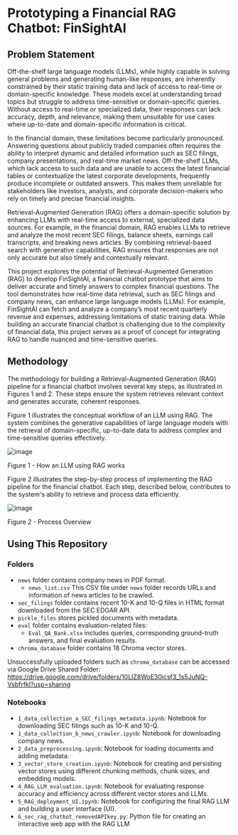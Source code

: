 # Prototyping a Financial RAG Chatbot: FinSightAI
## Problem Statement
Off-the-shelf large language models (LLMs), while highly capable in solving general problems and generating human-like responses, are inherently constrained by their static training data and lack of access to real-time or domain-specific knowledge. These models excel at understanding broad topics but struggle to address time-sensitive or domain-specific queries. Without access to real-time or specialized data, their responses can lack accuracy, depth, and relevance, making them unsuitable for use cases where up-to-date and domain-specific information is critical.

In the financial domain, these limitations become particularly pronounced. Answering questions about publicly traded companies often requires the ability to interpret dynamic and detailed information such as SEC filings, company presentations, and real-time market news. Off-the-shelf LLMs, which lack access to such data and are unable to access the latest financial tables or contextualize the latest corporate developments, frequently produce incomplete or outdated answers. This makes them unreliable for stakeholders like investors, analysts, and corporate decision-makers who rely on timely and precise financial insights.

Retrieval-Augmented Generation (RAG) offers a domain-specific solution by enhancing LLMs with real-time access to external, specialized data sources. For example, in the financial domain, RAG enables LLMs to retrieve and analyze the most recent SEC filings, balance sheets, earnings call transcripts, and breaking news articles. By combining retrieval-based search with generative capabilities, RAG ensures that responses are not only accurate but also timely and contextually relevant.

This project explores the potential of Retrieval-Augmented Generation (RAG) to develop FinSightAI, a financial chatbot prototype that aims to deliver accurate and timely answers to complex financial questions. The tool demonstrates how real-time data retrieval, such as SEC filings and company news, can enhance large language models (LLMs). For example, FinSightAI can fetch and analyze a company’s most recent quarterly revenue and expenses, addressing limitations of static training data. While building an accurate financial chatbot is challenging due to the complexity of financial data, this project serves as a proof of concept for integrating RAG to handle nuanced and time-sensitive queries.

## Methodology
The methodology for building a Retrieval-Augmented Generation (RAG) pipeline for a financial chatbot involves several key steps, as illustrated in Figures 1 and 2. These steps ensure the system retrieves relevant context and generates accurate, coherent responses.

Figure 1 illustrates the conceptual workflow of an LLM using RAG. The system combines the generative capabilities of large language models with the retrieval of domain-specific, up-to-date data to address complex and time-sensitive queries effectively.

![image](https://github.com/user-attachments/assets/0a87c2b4-191a-4cff-81f6-b92eb1c10f07)

Figure 1 - How an LLM using RAG works

Figure 2 illustrates the step-by-step process of implementing the RAG pipeline for the financial chatbot. Each step, described below, contributes to the system's ability to retrieve and process data efficiently.

![image](https://github.com/user-attachments/assets/936bae0a-b62d-4dbb-905e-039a293e4197)

Figure 2 - Process Overview

## Using This Repository
### Folders
* ```news``` folder contains company news in PDF format.
  * ```news_list.csv``` This CSV file under ```news``` folder records URLs and information of news articles to be crawled.
* ```sec_filings``` folder contains recent 10-K and 10-Q files in HTML format downloaded from the SEC EDGAR API.
* ```pickle_files``` stores pickled documents with metadata.  
* ```eval``` folder contains evaluation-related files:
  * ```Eval_QA_Bank.xlsx``` includes queries, corresponding ground-truth answers, and final evaluation results.
* ```chroma_database``` folder contains 18 Chroma vector stores.

Unsuccessfully uploaded folders such as ```chroma_database``` can be accessed via Google Drive Shared Folder: https://drive.google.com/drive/folders/10LlZ8WoE30icsf3_1s5JuNQ-Vsbfrfkl?usp=sharing



### Notebooks
* ```1_data_collection_a_SEC_filings_metadata.ipynb```: Notebook for downloading SEC filings such as 10-K and 10-Q.
* ```1_data_collection_b_news_crawler.ipynb```: Notebook for downloading company news.
* ```2_data_preprocessing.ipynb```: Notebook for loading documents and adding metadata.
* ```3_vector_store_creation.ipynb```: Notebook for creating and persisting vector stores using different chunking methods, chunk sizes, and embedding models.
* ```4_RAG_LLM_evaluation.ipynb```: Notebook for evaluating response accuracy and efficiency across different vector stores and LLMs.
* ```5_RAG_deployment_UI.ipynb```: Notebook for configuring the final RAG LLM and building a user interface (UI).
* ```6_sec_rag_chatbot_removedAPIkey.py```: Python file for creating an interactive web app with the RAG LLM



